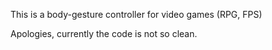 This is a body-gesture controller for video games (RPG, FPS)

Apologies, currently the code is not so clean.
